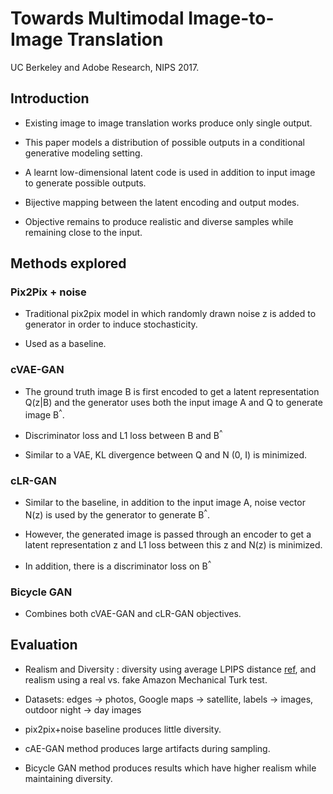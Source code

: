 # Towards Multimodal Image-to-Image Translation
UC Berkeley and Adobe Research, NIPS 2017.

## Introduction

* Existing image to image translation works produce only single output. 

* This paper models a distribution of possible outputs in a conditional generative modeling setting.

* A learnt low-dimensional latent code is used in addition to input image to generate possible outputs.

* Bijective mapping between the latent encoding and output modes.

* Objective remains to produce realistic and diverse samples while remaining close to the input.

## Methods explored

### Pix2Pix + noise 

* Traditional pix2pix model in which randomly drawn noise z is added to generator in order to induce stochasticity.

* Used as a baseline. 

### cVAE-GAN 

* The ground truth image B is first encoded to get a latent representation Q(z|B) and the generator uses both the input image A
and Q to generate image B<sup>^</sup>.

* Discriminator loss and L1 loss between B and B<sup>^</sup>

* Similar to a VAE, KL divergence between Q and N (0, I) is minimized.

### cLR-GAN

* Similar to the baseline, in addition to the input image A, noise vector N(z) is used by the generator to generate B<sup>^</sup>.

* However, the generated image is passed through an encoder to get a latent representation z and L1 loss between this z and N(z) is minimized.

* In addition, there is a discriminator loss on B<sup>^</sup>

### Bicycle GAN

* Combines both cVAE-GAN and cLR-GAN objectives. 

## Evaluation

* Realism and Diversity : diversity using average LPIPS distance [ref](https://arxiv.org/abs/1801.03924), and realism using a real vs. fake Amazon Mechanical Turk test.

* Datasets: edges → photos,  Google maps → satellite,  labels → images, outdoor night → day images

* pix2pix+noise baseline produces little diversity.

* cAE-GAN method produces large artifacts during sampling.

* Bicycle GAN method produces results which have higher realism while maintaining diversity.

